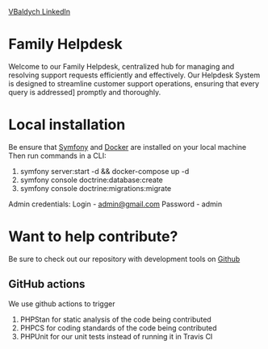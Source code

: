 [VBaldych LinkedIn](https://www.linkedin.com/in/volodymyr-baldych-322322183/)

# Family Helpdesk
Welcome to our Family Helpdesk, centralized hub for managing and resolving support requests efficiently and effectively.
Our Helpdesk System is designed to streamline customer support operations, ensuring that every query is addressed]
promptly and thoroughly.

# Local installation
Be ensure that [Symfony](https://symfony.com/download) and [Docker](https://www.docker.com/products/docker-desktop/) are installed on your local machine
Then run commands in a CLI:
1. symfony server:start -d && docker-compose up -d
2. symfony console doctrine:database:create
3. symfony console doctrine:migrations:migrate

Admin credentials:
Login - admin@gmail.com
Password - admin

# Want to help contribute?
Be sure to check out our repository with development tools on
<a target="_blank" href="https://github.com/VBaldych/home_helpdesk/">
Github</a>

## GitHub actions
We use github actions to trigger
1. PHPStan for static analysis of the code being contributed
2. PHPCS for coding standards of the code being contributed
3. PHPUnit for our unit tests instead of running it in Travis CI